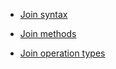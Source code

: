 * [Join syntax](https://github.com/alibaba/havenask/wiki/JOIN-Syntax-en)

* [Join methods](https://github.com/alibaba/havenask/wiki/JOIN-method-en)

* [Join operation types](https://github.com/alibaba/havenask/wiki/JOIN-Operation-en)
